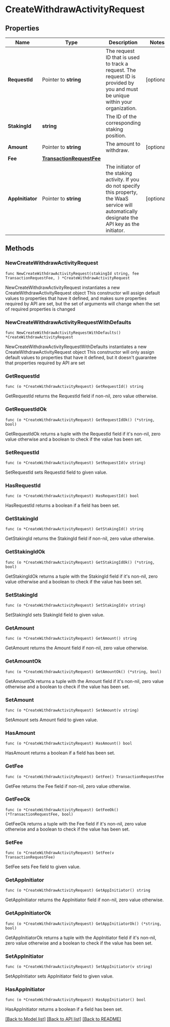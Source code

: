 # CreateWithdrawActivityRequest

## Properties

Name | Type | Description | Notes
------------ | ------------- | ------------- | -------------
**RequestId** | Pointer to **string** | The request ID that is used to track a request. The request ID is provided by you and must be unique within your organization. | [optional] 
**StakingId** | **string** | The ID of the corresponding staking position. | 
**Amount** | Pointer to **string** | The amount to withdraw. | [optional] 
**Fee** | [**TransactionRequestFee**](TransactionRequestFee.md) |  | 
**AppInitiator** | Pointer to **string** | The initiator of the staking activity. If you do not specify this property, the WaaS service will automatically designate the API key as the initiator. | [optional] 

## Methods

### NewCreateWithdrawActivityRequest

`func NewCreateWithdrawActivityRequest(stakingId string, fee TransactionRequestFee, ) *CreateWithdrawActivityRequest`

NewCreateWithdrawActivityRequest instantiates a new CreateWithdrawActivityRequest object
This constructor will assign default values to properties that have it defined,
and makes sure properties required by API are set, but the set of arguments
will change when the set of required properties is changed

### NewCreateWithdrawActivityRequestWithDefaults

`func NewCreateWithdrawActivityRequestWithDefaults() *CreateWithdrawActivityRequest`

NewCreateWithdrawActivityRequestWithDefaults instantiates a new CreateWithdrawActivityRequest object
This constructor will only assign default values to properties that have it defined,
but it doesn't guarantee that properties required by API are set

### GetRequestId

`func (o *CreateWithdrawActivityRequest) GetRequestId() string`

GetRequestId returns the RequestId field if non-nil, zero value otherwise.

### GetRequestIdOk

`func (o *CreateWithdrawActivityRequest) GetRequestIdOk() (*string, bool)`

GetRequestIdOk returns a tuple with the RequestId field if it's non-nil, zero value otherwise
and a boolean to check if the value has been set.

### SetRequestId

`func (o *CreateWithdrawActivityRequest) SetRequestId(v string)`

SetRequestId sets RequestId field to given value.

### HasRequestId

`func (o *CreateWithdrawActivityRequest) HasRequestId() bool`

HasRequestId returns a boolean if a field has been set.

### GetStakingId

`func (o *CreateWithdrawActivityRequest) GetStakingId() string`

GetStakingId returns the StakingId field if non-nil, zero value otherwise.

### GetStakingIdOk

`func (o *CreateWithdrawActivityRequest) GetStakingIdOk() (*string, bool)`

GetStakingIdOk returns a tuple with the StakingId field if it's non-nil, zero value otherwise
and a boolean to check if the value has been set.

### SetStakingId

`func (o *CreateWithdrawActivityRequest) SetStakingId(v string)`

SetStakingId sets StakingId field to given value.


### GetAmount

`func (o *CreateWithdrawActivityRequest) GetAmount() string`

GetAmount returns the Amount field if non-nil, zero value otherwise.

### GetAmountOk

`func (o *CreateWithdrawActivityRequest) GetAmountOk() (*string, bool)`

GetAmountOk returns a tuple with the Amount field if it's non-nil, zero value otherwise
and a boolean to check if the value has been set.

### SetAmount

`func (o *CreateWithdrawActivityRequest) SetAmount(v string)`

SetAmount sets Amount field to given value.

### HasAmount

`func (o *CreateWithdrawActivityRequest) HasAmount() bool`

HasAmount returns a boolean if a field has been set.

### GetFee

`func (o *CreateWithdrawActivityRequest) GetFee() TransactionRequestFee`

GetFee returns the Fee field if non-nil, zero value otherwise.

### GetFeeOk

`func (o *CreateWithdrawActivityRequest) GetFeeOk() (*TransactionRequestFee, bool)`

GetFeeOk returns a tuple with the Fee field if it's non-nil, zero value otherwise
and a boolean to check if the value has been set.

### SetFee

`func (o *CreateWithdrawActivityRequest) SetFee(v TransactionRequestFee)`

SetFee sets Fee field to given value.


### GetAppInitiator

`func (o *CreateWithdrawActivityRequest) GetAppInitiator() string`

GetAppInitiator returns the AppInitiator field if non-nil, zero value otherwise.

### GetAppInitiatorOk

`func (o *CreateWithdrawActivityRequest) GetAppInitiatorOk() (*string, bool)`

GetAppInitiatorOk returns a tuple with the AppInitiator field if it's non-nil, zero value otherwise
and a boolean to check if the value has been set.

### SetAppInitiator

`func (o *CreateWithdrawActivityRequest) SetAppInitiator(v string)`

SetAppInitiator sets AppInitiator field to given value.

### HasAppInitiator

`func (o *CreateWithdrawActivityRequest) HasAppInitiator() bool`

HasAppInitiator returns a boolean if a field has been set.


[[Back to Model list]](../README.md#documentation-for-models) [[Back to API list]](../README.md#documentation-for-api-endpoints) [[Back to README]](../README.md)


